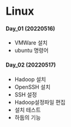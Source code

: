 # Linux

#### Day_01 (20220516)
 - VMWare 설치
 - ubuntu 명령어

#### Day_02 (20220517)
 - Hadoop 설치
 - OpenSSH 설치
 - SSH 설정
 - Hadoop설정파일 편집
 - 설치 테스트
 - 하둡의 기능